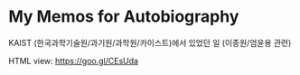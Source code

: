 # My Memos for Autobiography
KAIST (한국과학기술원/과기원/과학원/카이스트)에서 있었던 일 (이종원/엄윤용 관련) <br />

HTML view:  <https://goo.gl/CEsUda>

